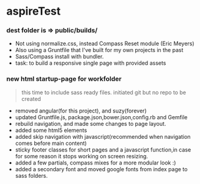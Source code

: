 # aspireTest

### dest folder is => public/builds/

- Not using normalize.css, instead Compass Reset module (Eric Meyers)
- Also using a Gruntfile that I've built for my own projects in the past
- Sass/Compass install with bundler.
- task: to build a responsive single page with provided assets

### new html startup-page for workfolder
> this time to include sass ready files.
> initiated git but no repo to be created 

- removed angular(for this project), and suzy(forever)
- updated Gruntfile.js, package.json,bower.json,config.rb and Gemfile 
- rebuild navigation, and made some changes to page layout.
- added some html5 elements
- added skip navigation with javascript(recommended when navigation
  comes before main content)
- sticky footer classes for short pages and a javascript function,in 
  case for some reason it stops working on screen resizing.
- added a few partials, compass mixes for a more modular look :)
- added a secondary font and moved google fonts from index page to 
  sass folders.






